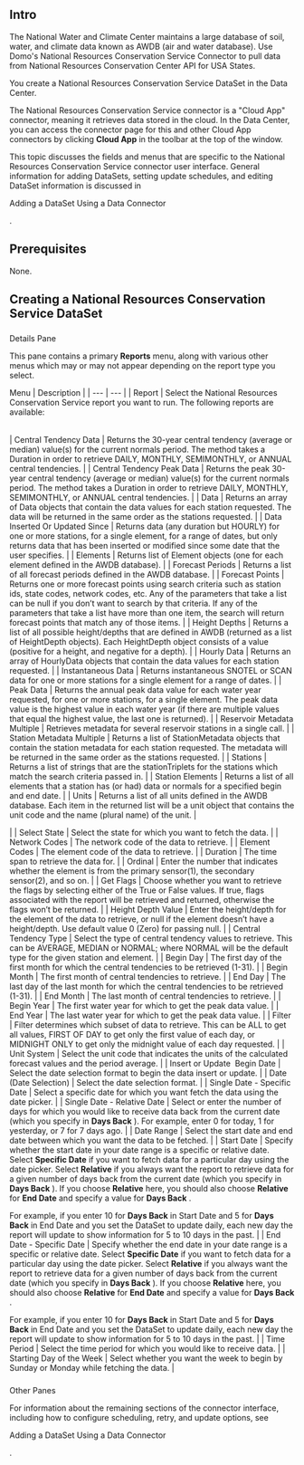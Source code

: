 

Intro
-------

The National Water and Climate Center maintains a large database of soil, water, and climate data known as AWDB (air and water database). Use Domo's National Resources Conservation Service Connector to pull data from National Resources Conservation Center API for USA States.


 You create a National Resources Conservation Service DataSet in the Data Center.


 The National Resources Conservation Service connector is a "Cloud App" connector, meaning it retrieves data stored in the cloud. In the Data Center, you can access the connector page for this and other Cloud App connectors by clicking
 ****Cloud App****
 in the toolbar at the top of the window.


 This topic discusses the fields and menus that are specific to the National Resources Conservation Service connector user interface. General information for adding DataSets, setting update schedules, and editing DataSet information is discussed in

Adding a DataSet Using a Data Connector

.


 Prerequisites
---------------

None.


 Creating a National Resources Conservation Service DataSet
------------------------------------------------------------


###
 Details Pane

This pane contains a primary
 **Reports**
 menu, along with various other menus which may or may not appear depending on the report type you select.


 Menu
  |
 Description
  |
| --- | --- |
|
 Report
  |
 Select the National Resources Conservation Service report you want to run. The following reports are available:


|  |  |
| --- | --- |
|
 Central Tendency Data
  |
 Returns the 30-year central tendency (average or median) value(s) for the current normals period. The method takes a Duration in order to retrieve DAILY, MONTHLY, SEMIMONTHLY, or ANNUAL central tendencies.
  |
|
 Central Tendency Peak Data
  |
 Returns the peak 30-year central tendency (average or median) value(s) for the current normals period. The method takes a Duration in order to retrieve DAILY, MONTHLY, SEMIMONTHLY, or ANNUAL central tendencies.
  |
|
 Data
  |
 Returns an array of Data objects that contain the data values for each station requested. The data will be returned in the same order as the stations requested.
  |
|
 Data Inserted Or Updated Since
  |
 Returns data (any duration but HOURLY) for one or more stations, for a single element, for a range of dates, but only returns data that has been inserted or modified since some date that the user specifies.
  |
|
 Elements
  |
 Returns list of Element objects (one for each element defined in the AWDB database).
  |
|
 Forecast Periods
  |
 Returns a list of all forecast periods defined in the AWDB database.
  |
|
 Forecast Points
  |
 Returns one or more forecast points using search criteria such as station ids, state codes, network codes, etc. Any of the parameters that take a list can be null if you don’t want to search by that criteria. If any of the parameters that take a list have more than one item, the search will return forecast points that match any of those items.
  |
|
 Height Depths
  |
 Returns a list of all possible height/depths that are defined in AWDB (returned as a list of HeightDepth objects). Each HeightDepth object consists of a value (positive for a height, and negative for a depth).
  |
|
 Hourly Data
  |
 Returns an array of HourlyData objects that contain the data values for each station requested.
  |
|
 Instantaneous Data
  |
 Returns instantaneous SNOTEL or SCAN data for one or more stations for a single element for a range of dates.
  |
|
 Peak Data
  |
 Returns the annual peak data value for each water year requested, for one or more stations, for a single element. The peak data value is the highest value in each water year (if there are multiple values that equal the highest value, the last one is returned).
  |
|
 Reservoir Metadata Multiple
  |
 Retrieves metadata for several reservoir stations in a single call.
  |
|
 Station Metadata Multiple
  |
 Returns a list of StationMetadata objects that contain the station metadata for each station requested. The metadata will be returned in the same order as the stations requested.
  |
|
 Stations
  |
 Returns a list of strings that are the stationTriplets for the stations which match the search criteria passed in.
  |
|
 Station Elements
  |
 Returns a list of all elements that a station has (or had) data or normals for a specified begin and end date.
  |
|
 Units
  |
 Returns a list of all units defined in the AWDB database. Each item in the returned list will be a unit object that contains the unit code and the name (plural name) of the unit.
  |

|
|
 Select State
  |
 Select the state for which you want to fetch the data.
  |
|
 Network Codes
  |
 The network code of the data to retrieve.
  |
|
 Element Codes
  |
 The element code of the data to retrieve.
  |
|
 Duration
  |
 The time span to retrieve the data for.
  |
|
 Ordinal
  |
 Enter the number that indicates whether the element is from the primary sensor(1), the secondary sensor(2), and so on.
  |
|
 Get Flags
  |
 Choose whether you want to retrieve the flags by selecting either of the True or False values. If true, flags associated with the report will be retrieved and returned, otherwise the flags won’t be returned.
  |
|
 Height Depth Value
  |
 Enter the height/depth for the element of the data to retrieve, or null if the element doesn’t have a height/depth. Use default value 0 (Zero) for passing null.
  |
|
 Central Tendency Type
  |
 Select the type of central tendency values to retrieve. This can be AVERAGE, MEDIAN or NORMAL; where NORMAL will be the default type for the given station and element.
  |
|
 Begin Day
  |
 The first day of the first month for which the central tendencies to be retrieved (1-31).
  |
|
 Begin Month
  |
 The first month of central tendencies to retrieve.
  |
|
 End Day
  |
 The last day of the last month for which the central tendencies to be retrieved (1-31).
  |
|
 End Month
  |
 The last month of central tendencies to retrieve.
  |
|
 Begin Year
  |
 The first water year for which to get the peak data value.
  |
|
 End Year
  |
 The last water year for which to get the peak data value.
  |
|
 Filter
  |
 Filter determines which subset of data to retrieve. This can be ALL to get all values, FIRST OF DAY to get only the first value of each day, or MIDNIGHT ONLY to get only the midnight value of each day requested.
  |
|
 Unit System
  |
 Select the unit code that indicates the units of the calculated forecast values and the period average.
  |
|
 Insert or Update  Begin Date
  |
 Select the date selection format to begin the data insert or update.
  |
|
 Date (Date Selection)
  |
 Select the date selection format.
  |
|
 Single Date - Specific Date
  |
 Select a specific date for which you want fetch the data using the date picker.
  |
|
 Single Date - Relative Date
  |
 Select or enter the number of days for which you would like to receive data back from the current date (which you specify in
 ****Days Back****
 ). For example, enter 0 for today, 1 for yesterday, or 7 for 7 days ago.
  |
|
 Date Range
  |
 Select the start date and end date between which you want the data to be fetched.
  |
|
 Start Date
  |
 Specify whether the start date in your date range is a specific or relative date. Select
 **Specific Date**
 if you want to fetch data for a particular day using the date picker. Select
 ****Relative****
 if you always want the report to retrieve data for a given number of days back from the current date (which you specify in
 ****Days Back****
 ). If you choose
 ****Relative****
 here, you should also choose
 ****Relative****
 for
 ****End Date****
 and specify a value for
 ****Days Back****
 .


 For example, if you enter 10 for
 ****Days Back****
 in Start Date and 5 for
 ****Days Back****
 in End Date and you set the DataSet to update daily, each new day the report will update to show information for 5 to 10 days in the past.
  |
|
 End Date - Specific Date
  |
 Specify whether the end date in your date range is a specific or relative date. Select
 **Specific Date**
 if you want to fetch data for a particular day using the date picker. Select
 ****Relative****
 if you always want the report to retrieve data for a given number of days back from the current date (which you specify in
 ****Days Back****
 ). If you choose
 ****Relative****
 here, you should also choose
 ****Relative****
 for
 ****End Date****
 and specify a value for
 ****Days Back****
 .


 For example, if you enter 10 for
 ****Days Back****
 in Start Date and 5 for
 ****Days Back****
 in End Date and you set the DataSet to update daily, each new day the report will update to show information for 5 to 10 days in the past.
  |
|
 Time Period
  |
 Select the time period for which you would like to receive data.
  |
|
 Starting Day of the Week
  |
 Select whether you want the week to begin by Sunday or Monday while fetching the data.
  |


###
 Other Panes

For information about the remaining sections of the connector interface, including how to configure scheduling, retry, and update options, see

Adding a DataSet Using a Data Connector

.

